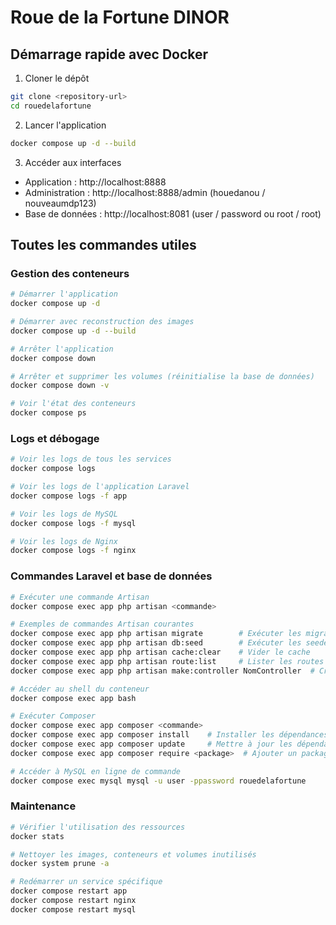 # Roue de la Fortune DINOR

## Démarrage rapide avec Docker

1. Cloner le dépôt
```bash
git clone <repository-url>
cd rouedelafortune
```

2. Lancer l'application
```bash
docker compose up -d --build
```

3. Accéder aux interfaces
- Application : http://localhost:8888
- Administration : http://localhost:8888/admin (houedanou / nouveaumdp123)
- Base de données : http://localhost:8081 (user / password ou root / root)

## Toutes les commandes utiles

### Gestion des conteneurs
```bash
# Démarrer l'application
docker compose up -d

# Démarrer avec reconstruction des images
docker compose up -d --build

# Arrêter l'application
docker compose down

# Arrêter et supprimer les volumes (réinitialise la base de données)
docker compose down -v

# Voir l'état des conteneurs
docker compose ps
```

### Logs et débogage
```bash
# Voir les logs de tous les services
docker compose logs

# Voir les logs de l'application Laravel
docker compose logs -f app

# Voir les logs de MySQL
docker compose logs -f mysql

# Voir les logs de Nginx
docker compose logs -f nginx
```

### Commandes Laravel et base de données
```bash
# Exécuter une commande Artisan
docker compose exec app php artisan <commande>

# Exemples de commandes Artisan courantes
docker compose exec app php artisan migrate        # Exécuter les migrations
docker compose exec app php artisan db:seed        # Exécuter les seeders
docker compose exec app php artisan cache:clear    # Vider le cache
docker compose exec app php artisan route:list     # Lister les routes
docker compose exec app php artisan make:controller NomController  # Créer un contrôleur

# Accéder au shell du conteneur
docker compose exec app bash

# Exécuter Composer
docker compose exec app composer <commande>
docker compose exec app composer install    # Installer les dépendances
docker compose exec app composer update     # Mettre à jour les dépendances
docker compose exec app composer require <package>  # Ajouter un package

# Accéder à MySQL en ligne de commande
docker compose exec mysql mysql -u user -ppassword rouedelafortune
```

### Maintenance
```bash
# Vérifier l'utilisation des ressources
docker stats

# Nettoyer les images, conteneurs et volumes inutilisés
docker system prune -a

# Redémarrer un service spécifique
docker compose restart app
docker compose restart nginx
docker compose restart mysql
``` 
